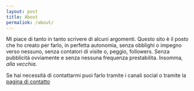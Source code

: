 ```yaml
---
layout: post
title: About
permalink: /about/
---
```

Mi piace di tanto in tanto scrivere di alcuni argomenti. Questo sito è il posto che ho creato per farlo, in perfetta autonomia, senza obblighi o impegno verso nessuno, senza contatori di visite o, peggio, followers. Senza pubblicità ovviamente e senza nessuna frequenza prestabilita. Insomma, _alla vecchia_.

Se hai necessità di contattarmi puoi farlo tramite i canali social o tramite la [pagina di contatto](/contact)
